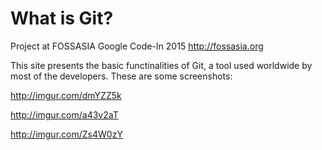 # What is Git?
Project at FOSSASIA Google Code-In 2015 
http://fossasia.org

This site presents the basic functinalities of Git, a tool used worldwide by most of the developers. These are some screenshots:

http://imgur.com/dmYZZ5k

http://imgur.com/a43v2aT

http://imgur.com/Zs4W0zY
